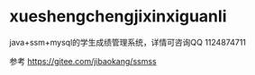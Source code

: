 # xueshengchengjixinxiguanli
java+ssm+mysql的学生成绩管理系统，详情可咨询QQ 1124874711


参考   https://gitee.com/jibaokang/ssmss
